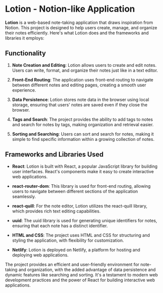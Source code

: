# Lotion - Notion-like Application

**Lotion** is a web-based note-taking application that draws inspiration from Notion. This project is designed to help users create, manage, and organize their notes efficiently. Here's what Lotion does and the frameworks and libraries it employs:

## Functionality

1. **Note Creation and Editing**: Lotion allows users to create and edit notes. Users can write, format, and organize their notes just like in a text editor.

2. **Front-End Routing**: The application uses front-end routing to navigate between different notes and editing pages, creating a smooth user experience.

3. **Data Persistence**: Lotion stores note data in the browser using local storage, ensuring that users' notes are saved even if they close the browser.

4. **Tags and Search**: The project provides the ability to add tags to notes and search for notes by tags, making organization and retrieval easier.

5. **Sorting and Searching**: Users can sort and search for notes, making it simple to find specific information within a growing collection of notes.

## Frameworks and Libraries Used

- **React**: Lotion is built with React, a popular JavaScript library for building user interfaces. React's components make it easy to create interactive web applications.

- **react-router-dom**: This library is used for front-end routing, allowing users to navigate between different sections of the application seamlessly.

- **react-quill**: For the note editor, Lotion utilizes the react-quill library, which provides rich text editing capabilities.

- **uuid**: The uuid library is used for generating unique identifiers for notes, ensuring that each note has a distinct identifier.

- **HTML and CSS**: The project uses HTML and CSS for structuring and styling the application, with flexibility for customization.

- **Netlify**: Lotion is deployed on Netlify, a platform for hosting and deploying web applications.

The project provides an efficient and user-friendly environment for note-taking and organization, with the added advantage of data persistence and dynamic features like searching and sorting. It's a testament to modern web development practices and the power of React for building interactive web applications.

